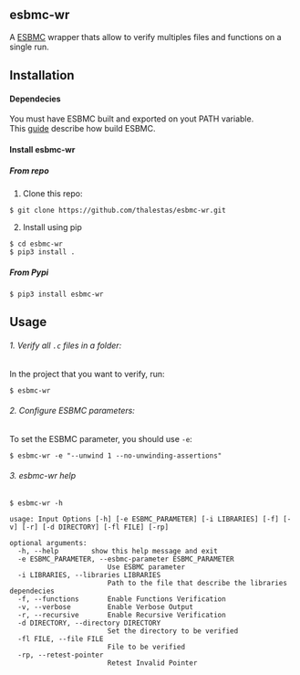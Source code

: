 ## esbmc-wr
A [ESBMC](https://github.com/esbmc/esbmc) wrapper thats allow to verify multiples files and functions on a single run.

## Installation
#### Dependecies
You must have ESBMC built and exported on yout PATH variable.  
This [guide](https://github.com/esbmc/esbmc/blob/master/BUILDING.md) describe how build ESBMC.

#### Install esbmc-wr

##### From repo
1. Clone this repo:
```
$ git clone https://github.com/thalestas/esbmc-wr.git
```

2. Install using pip
```
$ cd esbmc-wr 
$ pip3 install .
```

##### From Pypi
```
$ pip3 install esbmc-wr
```

## Usage

###### 1. Verify all ```.c``` files in a folder:  

In the project that you want to verify, run:
```
$ esbmc-wr
```

###### 2. Configure ESBMC parameters:  

To set the ESBMC parameter, you should use ```-e```:
```
$ esbmc-wr -e "--unwind 1 --no-unwinding-assertions"
```

###### 3. esbmc-wr help
```
$ esbmc-wr -h

usage: Input Options [-h] [-e ESBMC_PARAMETER] [-i LIBRARIES] [-f] [-v] [-r] [-d DIRECTORY] [-fl FILE] [-rp]

optional arguments:  
  -h, --help		show this help message and exit  
  -e ESBMC_PARAMETER, --esbmc-parameter ESBMC_PARAMETER  
                        Use ESBMC parameter  
  -i LIBRARIES, --libraries LIBRARIES  
                        Path to the file that describe the libraries dependecies  
  -f, --functions       Enable Functions Verification  
  -v, --verbose         Enable Verbose Output  
  -r, --recursive       Enable Recursive Verification  
  -d DIRECTORY, --directory DIRECTORY  
                        Set the directory to be verified  
  -fl FILE, --file FILE  
                        File to be verified  
  -rp, --retest-pointer  
                        Retest Invalid Pointer
```

